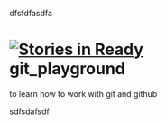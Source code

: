dfsfdfasdfa



[![Stories in Ready](https://badge.waffle.io/ywang19/git_playground.png)](https://waffle.io/ywang19/git_playground)  
git_playground
==============

to learn how to work with git and github



sdfsdafsdf
